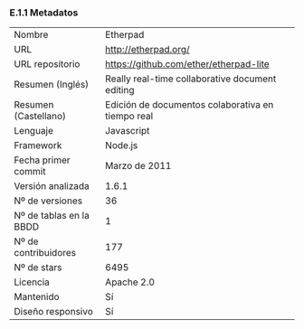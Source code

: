 ### E.1.1 Metadatos

<table>
  <tr>
    <td>Nombre</td>
    <td>Etherpad</td>
  </tr>
  <tr>
    <td>URL</td>
    <td><a href="http://etherpad.org/">http://etherpad.org/</a> </td>
  </tr>
  <tr>
    <td>URL repositorio</td>
    <td><a href="https://github.com/ether/etherpad-lite">https://github.com/ether/etherpad-lite</a> </td>
  </tr>
  <tr>
    <td>Resumen (Inglés)</td>
    <td>Really real-time collaborative document editing</td>
  </tr>
  <tr>
    <td>Resumen (Castellano)</td>
    <td>Edición de documentos colaborativa en tiempo real</td>
  </tr>
  <tr>
    <td>Lenguaje</td>
    <td>Javascript</td>
  </tr>
  <tr>
    <td>Framework</td>
    <td>Node.js</td>
  </tr>
  <tr>
    <td>Fecha primer commit</td>
    <td>Marzo de 2011</td>
  </tr>
  <tr>
    <td>Versión analizada</td>
    <td>1.6.1</td>
  </tr>
  <tr>
    <td>Nº de versiones</td>
    <td>36</td>
  </tr>
  <tr>
    <td>Nº de tablas en la BBDD</td>
    <td>1</td>
  </tr>
  <tr>
    <td>Nº de contribuidores</td>
    <td>177</td>
  </tr>
  <tr>
    <td>Nº de stars</td>
    <td>6495</td>
  </tr>
  <tr>
    <td>Licencia</td>
    <td> Apache 2.0</td>
  </tr>
  <tr>
    <td>Mantenido</td>
    <td>Sí</td>
  </tr>
  <tr>
    <td>Diseño responsivo</td>
    <td>Sí</td>
  </tr>
</table>


 



